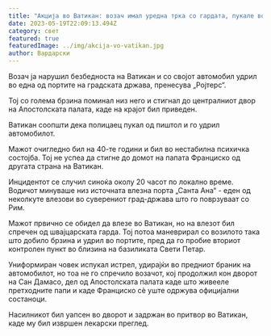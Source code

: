 ```yaml
---
title: "Акција во Ватикан: возач имал уредна трка со гардата, пукале во него"
date: 2023-05-19T22:09:13.494Z
category: свет
featured: true
featuredImage: ../img/akcija-vo-vatikan.jpg
author: Вардарски
---
```

Возач ја нарушил безбедноста на Ватикан и со својот автомобил удрил во една од портите на градската држава, пренесува „Ројтерс“.

Тој со голема брзина поминал низ него и стигнал до централниот двор на Апостолската палата, каде на крајот бил приведен.

Ватикан соопшти дека полицаец пукал од пиштол и го удрил автомобилот.

Мажот очигледно бил на 40-те години и бил во нестабилна психичка состојба. Тој не успеа да стигне до домот на папата Франциско од другата страна на Ватикан.

Инцидентот се случил синоќа околу 20 часот по локално време. Водичот минуваше низ источната влезна порта „Санта Ана“ - еден од неколкуте влезови во суверениот град-држава што го поврзуваат со Рим.

Мажот првично се обидел да влезе во Ватикан, но на влезот бил спречен од швајцарската гарда. Тој потоа маневрирал со возилото така што добило брзина и удрил во портите, пред да го пробие вториот контролен пункт во близина на базиликата Свети Петар.

Униформиран човек испукал истрел, удирајќи во предниот браник на автомобилот, но тоа не го спречило возачот, кој продолжил кон дворот на Сан Дамасо, дел од Апостолската палата каде што живееле претходните папи и каде Франциско сè уште одржува официјални состаноци.

Насилникот бил уапсен во дворот и задржан во притвор во Ватикан, каде му бил извршен лекарски преглед.